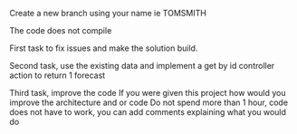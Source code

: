 Create a new branch using your name ie TOMSMITH

The code does not compile

First task to fix issues and make the solution build.

Second task, use the existing data and implement a get by id controller action to return 1 forecast

Third task, improve the code
If you were given this project how would you improve the architecture and or code
Do not spend more than 1 hour, code does not have to work, you can add comments explaining what you would do
